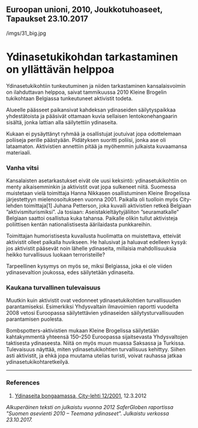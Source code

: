 Euroopan unioni, 2010, Joukkotuhoaseet, Tapaukset
23.10.2017
-
/imgs/31_big.jpg


# Ydinasetukikohdan tarkastaminen on yllättävän helppoa

Ydinasetukikohtiin tunkeutuminen ja niiden tarkastaminen kansalaisvoimin on ilahduttavan helppoa, saivat tammikuussa 2010 Kleine Brogelin tukikohtaan Belgiassa tunkeutuneet aktivistit todeta.

Alueelle päässeet paikansivat kahdeksan ydinaseiden säilytyspaikkaa yhdestätoista ja pääsivät ottamaan kuvia sellaisen lentokonehangaarin sisältä, jonka lattian alla säilytettiin ydinaseita. 

Kukaan ei pysäyttänyt ryhmää ja osallistujat joutuivat jopa odottelemaan poliiseja perille päästyään. Pidätyksen suoritti poliisi, jonka ase oli lataamaton. Aktivistien annettiin pitää ja myöhemmin julkaista kuvaamansa materiaali.

### Vanha vitsi

Kansalaisten asetarkastukset eivät ole uusi keksintö: ydinasetukikohtiin on menty aikaisemminkin ja aktivistit ovat jopa sulkeneet niitä. Suomessa muistetaan vielä toimittaja Hanna Nikkasen osallistuminen Kleine Brogelissa järjestettyyn mielenosoitukseen vuonna 2001. Paikalla oli tuolloin myös City-lehden toimittaja[1] Juhana Petterson, joka kuvaili aktivistien retkeä Belgiaan ”aktivismiturismiksi”. Ja tosiaan: Aseistakieltäytyjäliiton ”seuramatkalle” Belgiaan saattoi osallistua kuka tahansa. Paikalle olikin tullut aktivisteja poliittisen kentän nationalistisesta äärilaidasta punkkareihin.

Toimittajan humoristisesta kuvailusta huolimatta on muistettava, etteivät aktivistit olleet paikalla huvikseen. He halusivat ja haluavat edelleen kysyä: jos aktivistit pääsevät noin lähelle ydinaseita, millaisia mahdollisuuksia heikko turvallisuus luokaan terroristeille?

Tarpeellinen kysymys on myös se, miksi Belgiassa, joka ei ole viiden ydinasevaltion joukossa, edes säilytetään ydinaseita.

### Kaukana turvallinen tulevaisuus

Muutkin kuin aktivistit ovat vedonneet ydinasetukikohtien turvallisuuden parantamiseksi. Esimerkiksi Yhdysvaltain ilmavoimien raportti vuodelta 2008 vetosi Euroopassa säilytettävien ydinaseiden säilytysturvallisuuden parantamisen puolesta.

Bombspotters-aktivistien mukaan Kleine Brogelissa säilytetään kahtakymmentä yhteensä 150–250 Euroopassa sijaitsevasta Yhdysvaltojen taktisesta ydinaseesta. Niitä on myös muun muassa Saksassa ja Turkissa. Tulevaisuus näyttää, miten ydinasetukikohtien turvallisuus kehittyy. Siihen asti aktivistit, ja ehkä jopa muutama utelias turisti, voivat rauhassa jatkaa ydinasetukikohtaretkeilyä.

***

### References 

1. [Ydinaseita bongaamassa, City-lehti 12/2001](http://www.city.fi/artikkeli/Ydinaseita+bongaamassa/251/), 12.3.2012

*Alkuperäinen teksti on julkaistu vuonna 2012 SaferGloben raportissa "Suomen asevienti 2010 – Teemana ydinaseet".
Julkaistu verkossa 23.10.2017.*